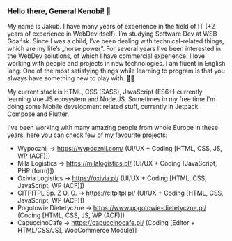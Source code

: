 ### Hello there, General Kenobi! 👋

My name is Jakub. I have many years of experience in the field of IT (+2 years of experience in WebDev itself). I’m studying Software Dev at WSB Gdańsk. Since I was a child, I’ve been dealing with technical-related things, which are my life’s „horse power”. For several years I’ve been interested in the WebDev solutions, of which I have commercial experience. I love working with people and projects in new technologies. I am fluent in English lang. One of the most satisfying things while learning to program is that you always have something new to play with. 🐱‍👤

My current stack is HTML, CSS (SASS), JavaScript (ES6+) currently learning Vue JS ecosystem and Node.JS. Sometimes in my free time I'm doing some Mobile development related stuff, currently in Jetpack Compose and Flutter.

I've been working with many amazing people from whole Europe in these years, here you can check few of my favourite projects:

- Wypocznij -> https://wypocznij.com/ (UI/UX + Coding [HTML, CSS, JS, WP (ACF)])
- Mila Logistics -> https://milalogistics.pl/ (UI/UX + Coding [JavaScript, PHP (form)])
- Oxivia Logistics -> https://oxivia.pl/ (UI/UX + Coding [HTML, CSS, JavaScript, WP (ACF)])
- CITPITPL Sp. Z O. O. -> https://citpitpl.pl/ (UI/UX + Coding [HTML, CSS, JavaScript, WP (ACF)])
- Pogotowie Dietetyczne -> https://www.pogotowie-dietetyczne.pl/ (Coding [HTML, CSS, JS, WP (ACF)])
- CapuccinoCafe -> https://capuccinocafe.pl/ (Coding [Editor + HTML/CSS/JS], WooCommerce Module)]

<!--
**Nigtellios/Nigtellios** is a ✨ _special_ ✨ repository because its `README.md` (this file) appears on your GitHub profile.
